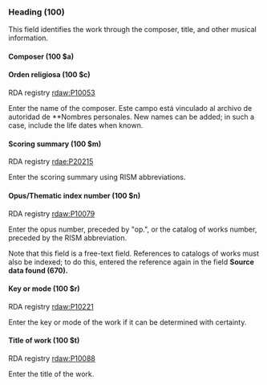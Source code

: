 ### Heading (100)
This field identifies the work through the composer, title, and other musical information.

#### Composer (100 $a)
#### Orden religiosa (100 $c)

RDA registry [rdaw:P10053](http://www.rdaregistry.info/Elements/w/datatype/#P10053)

Enter the name of the composer. Este campo está vinculado al archivo de autoridad de **Nombres personales. New names can be added; in such a case, include the life dates when known.

#### Scoring summary (100 $m)

RDA registry [rdae:P20215](http://www.rdaregistry.info/Elements/e/#P20215)

Enter the scoring summary using RISM abbreviations.

#### Opus/Thematic index number (100 $n)

RDA registry [rdaw:P10079](http://www.rdaregistry.info/Elements/w/#P10079)

Enter the opus number, preceded by "op.", or the catalog of works number, preceded by the RISM abbreviation.

Note that this field is a free-text field. References to catalogs of works must also be indexed; to do this, entered the reference again in the field **Source data found (670).**

#### Key or mode (100 $r)

RDA registry [rdaw:P10221](http://www.rdaregistry.info/Elements/w/#P10221)

Enter the key or mode of the work if it can be determined with certainty.

#### Title of work (100 $t)

RDA registry [rdaw:P10088](http://www.rdaregistry.info/Elements/w/datatype/#P10088)

Enter the title of the work.
